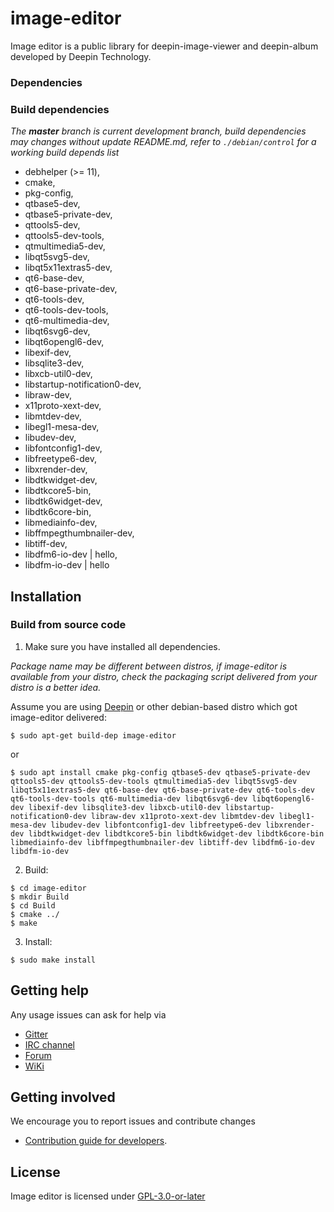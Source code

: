 # image-editor

Image editor is a public library for deepin-image-viewer and deepin-album  developed by Deepin Technology.

### Dependencies

### Build dependencies

_The **master** branch is current development branch, build dependencies may changes without update README.md, refer to `./debian/control` for a working build depends list_

* debhelper (>= 11), 
* cmake, 
* pkg-config,
* qtbase5-dev,
* qtbase5-private-dev,
* qttools5-dev,
* qttools5-dev-tools,
* qtmultimedia5-dev,
* libqt5svg5-dev,
* libqt5x11extras5-dev,
* qt6-base-dev,
* qt6-base-private-dev,
* qt6-tools-dev,
* qt6-tools-dev-tools,
* qt6-multimedia-dev, 
* libqt6svg6-dev,
* libqt6opengl6-dev,
* libexif-dev, 
* libsqlite3-dev, 
* libxcb-util0-dev, 
* libstartup-notification0-dev,
* libraw-dev, 
* x11proto-xext-dev, 
* libmtdev-dev, 
* libegl1-mesa-dev,
* libudev-dev, 
* libfontconfig1-dev, 
* libfreetype6-dev, 
* libxrender-dev, 
* libdtkwidget-dev,
* libdtkcore5-bin,
* libdtk6widget-dev,
* libdtk6core-bin,
* libmediainfo-dev,
* libffmpegthumbnailer-dev,
* libtiff-dev,
* libdfm6-io-dev | hello,
* libdfm-io-dev | hello

## Installation

### Build from source code

1. Make sure you have installed all dependencies.

_Package name may be different between distros, if image-editor is available from your distro, check the packaging script delivered from your distro is a better idea._

Assume you are using [Deepin](https://distrowatch.com/table.php?distribution=deepin) or other debian-based distro which got image-editor delivered:

``` shell
$ sudo apt-get build-dep image-editor
```
or
``` shell
$ sudo apt install cmake pkg-config qtbase5-dev qtbase5-private-dev qttools5-dev qttools5-dev-tools qtmultimedia5-dev libqt5svg5-dev libqt5x11extras5-dev qt6-base-dev qt6-base-private-dev qt6-tools-dev qt6-tools-dev-tools qt6-multimedia-dev libqt6svg6-dev libqt6opengl6-dev libexif-dev libsqlite3-dev libxcb-util0-dev libstartup-notification0-dev libraw-dev x11proto-xext-dev libmtdev-dev libegl1-mesa-dev libudev-dev libfontconfig1-dev libfreetype6-dev libxrender-dev libdtkwidget-dev libdtkcore5-bin libdtk6widget-dev libdtk6core-bin libmediainfo-dev libffmpegthumbnailer-dev libtiff-dev libdfm6-io-dev libdfm-io-dev
```

2. Build:

```
$ cd image-editor
$ mkdir Build
$ cd Build
$ cmake ../
$ make
```

3. Install:

```
$ sudo make install
```

## Getting help

Any usage issues can ask for help via

* [Gitter](https://gitter.im/orgs/linuxdeepin/rooms)
* [IRC channel](https://webchat.freenode.net/?channels=deepin)
* [Forum](https://bbs.deepin.org)
* [WiKi](https://wiki.deepin.org/)

## Getting involved

We encourage you to report issues and contribute changes

* [Contribution guide for developers](https://github.com/linuxdeepin/developer-center/wiki/Contribution-Guidelines-for-Developers-en). 

## License
Image editor is licensed under [GPL-3.0-or-later](LICENSE.txt)